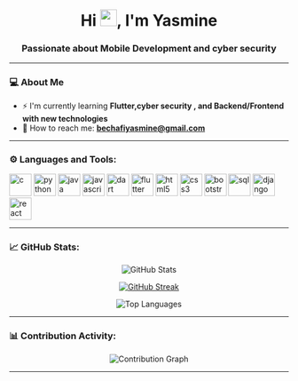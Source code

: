 <h1 align="center">Hi <img src="https://raw.githubusercontent.com/MartinHeinz/MartinHeinz/master/wave.gif" width="30px" height="30px">, I'm Yasmine</h1>
<h3 align="center">Passionate about Mobile Development and cyber security</h3>

---
### 💻 About Me 
- ⚡ I'm currently learning **Flutter,cyber security , and Backend/Frontend with new technologies**
- 📮 How to reach me: **[bechafiyasmine@gmail.com](mailto:bechafiyasmine@gmail.com)**

---

### ⚙️ Languages and Tools:
<p align="left">
    <img src="https://img.icons8.com/color/48/000000/c-programming.png" alt="c" width="40" height="40"/>
    <img src="https://img.icons8.com/color/48/000000/python.png" alt="python" width="40" height="40"/>
    <img src="https://img.icons8.com/color/48/000000/java-coffee-cup-logo.png" alt="java" width="40" height="40"/>
    <img src="https://img.icons8.com/color/48/000000/javascript.png" alt="javascript" width="40" height="40"/>
    <img src="https://img.icons8.com/color/48/000000/dart.png" alt="dart" width="40" height="40"/>
    <img src="https://img.icons8.com/color/48/000000/flutter.png" alt="flutter" width="40" height="40"/>
    <img src="https://img.icons8.com/color/48/000000/html-5.png" alt="html5" width="40" height="40"/>
    <img src="https://img.icons8.com/color/48/000000/css3.png" alt="css3" width="40" height="40"/>
    <img src="https://img.icons8.com/color/48/000000/bootstrap.png" alt="bootstrap" width="40" height="40"/>
    <img src="https://img.icons8.com/color/48/000000/sql.png" alt="sql" width="40" height="40"/>
    <img src="https://img.icons8.com/color/48/000000/django.png" alt="django" width="40" height="40"/>
    <img src="https://img.icons8.com/officel/40/react.png" alt="react" width="40" height="40"/>
</p>

---
### 📈 GitHub Stats:
<p align="center">
    <img src="https://github-readme-stats.vercel.app/api?username=HADIL19&show_icons=true&theme=radical&hide_border=true" alt="GitHub Stats" />
</p>
<p align="center">
    <a href="https://git.io/streak-stats">
        <img src="https://streak-stats.demolab.com?user=HADIL19&theme=radical&hide_border=true" alt="GitHub Streak" />
    </a>
</p>
<p align="center">
    <img src="https://github-readme-stats.vercel.app/api/top-langs/?username=HADIL19&layout=compact&theme=radical&hide_border=true" alt="Top Languages" />
</p>


---
### 📊 Contribution Activity:
<p align="center">
    <img src="https://github-profile-summary-cards.vercel.app/api/cards/profile-details?username=HADIL19&theme=radical" alt="Contribution Graph"/>
</p>

---
